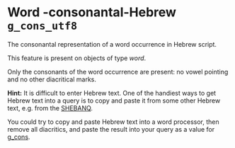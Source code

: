 # Word -consonantal-Hebrew `g_cons_utf8`


The consonantal representation of a word occurrence in Hebrew script.

This feature is present on objects of type *word*.

Only the consonants of the word occurrence are present: no vowel pointing and no other diacritical marks.

**Hint:**
It is difficult to enter Hebrew text. One of the handiest ways to get Hebrew text into a query is to copy and paste it
from some other Hebrew text, e.g. from the [SHEBANQ](https://shebanq.ancient-data.org).

You could try to copy and paste Hebrew text into a word processor, then remove all diacritics, and paste the result into
your query as a value for [g_cons](g_cons).

